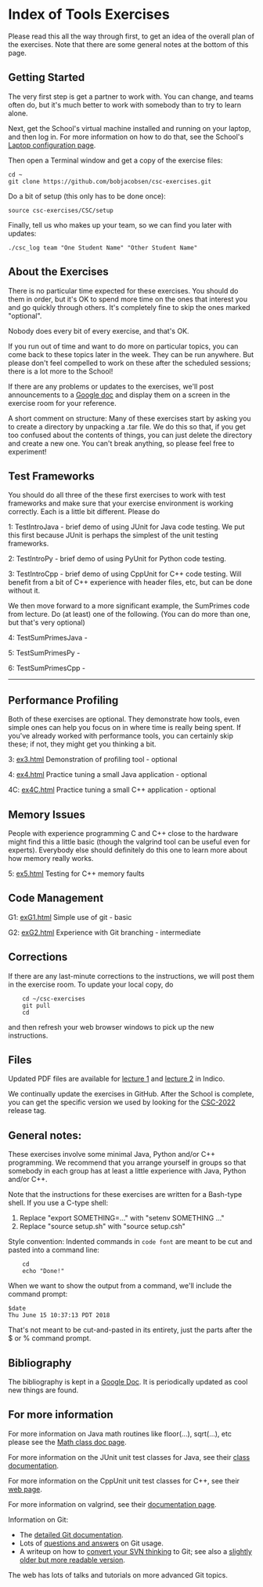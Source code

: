 # Index of Tools Exercises

Please read this all the way through first, to get an idea
of the overall plan of the exercises. Note that there are some
general notes at the bottom of this page.


## Getting Started
The very first step is get a partner to work with.  You can change, and teams often do, but it's much better to work with somebody than to try to learn alone.

Next, get the School's virtual machine installed and running on your laptop, and then log in.
For more information on how to do that, see the School's
<a href="https://indico.cern.ch/event/769356/page/15184-laptop-configuration">Laptop configuration page</a>.

Then open a Terminal window and get
a copy of the exercise files:
```
cd ~
git clone https://github.com/bobjacobsen/csc-exercises.git
```
Do a bit of setup (this only has to be done once):
```
source csc-exercises/CSC/setup
```


Finally, tell us who makes up your team, so we can find you later with updates:
```
./csc_log team "One Student Name" "Other Student Name"
```

## About the Exercises

There is no particular time expected for these exercises.
You should
do them in order, but it's OK to spend more time on the ones that
interest you and go quickly through others.  It's completely
fine to skip the ones marked "optional".

Nobody does every bit of every exercise, and that's OK.

If you run out of time and want to
do more on particular topics, you can come back to these topics later
in the week. They can be run anywhere.  But please don't feel compelled to
work on these after the scheduled sessions; there is a lot more to the School!

If there are any problems or updates to the exercises, we'll post announcements to a [Google doc](https://docs.google.com/document/d/1g3b2e7wf3mWaIZ4U6MkNR5B4fQuO71y6Q341LGs45HQ/edit) and display them on a screen in the exercise room for your reference.

A short comment on structure: Many of these exercises start by asking you
to create a directory by unpacking a .tar file.  We do this so that, if you
get too confused about the contents of things, you can just delete the directory
and create a new one.  You can't break anything, so please feel free to experiment!

## Test Frameworks

You should do all three of the these first exercises to work with test frameworks
and make sure that your exercise environment is working correctly.
Each is a little bit different. Please do

1: TestIntroJava - brief demo of using JUnit for Java code testing. We put this first because JUnit is perhaps the simplest of the unit testing frameworks.

2: TestIntroPy - brief demo of using PyUnit for Python code testing.

3: TestIntroCpp - brief demo of using CppUnit for C++ code testing. Will benefit from a bit of C++ experience with header files, etc, but can be done without it.

We then move forward to a more significant example, the SumPrimes code from lecture.  Do (at least) one of the following. (You can do more than one, but that's very optional)

4: TestSumPrimesJava -

5: TestSumPrimesPy -

6: TestSumPrimesCpp -



-- -- --


## Performance Profiling

Both of these exercises are optional.   They demonstrate how tools, even simple ones
can help you focus on in where time is really being spent.   If you've already worked with performance tools,
you can certainly skip these; if not, they might get you thinking a bit.


3: <A HREF="ex3.html">ex3.html</a> Demonstration of profiling tool - optional


4: <A HREF="ex4.html">ex4.html</a> Practice tuning a small Java application - optional

4C: <A HREF="ex4C.html">ex4C.html</a> Practice tuning a small C++ application - optional



## Memory Issues
People with experience programming C and C++ close to the hardware might find this
a little basic (though the valgrind tool can be  useful even for experts).
Everybody else should definitely
do this one to learn more about how memory really works.

5: <A HREF="ex5.html">ex5.html</a>
Testing for C++ memory faults


## Code Management


G1: <A HREF="exG1.html">exG1.html</a>
Simple use of git - basic


G2: <A HREF="exG2.html">exG2.html</a>
Experience with Git branching - intermediate







## Corrections

If there are any last-minute corrections to the instructions,
we will post them in the exercise room. To update your local copy, do
```
    cd ~/csc-exercises
    git pull
    cd
```
and then refresh your web browser windows to pick up the new instructions.

## Files

Updated PDF files are available for
<a href="https://indico.cern.ch/event/769356/contributions/3197066/">lecture 1</a> and
<a href="https://indico.cern.ch/event/769356/contributions/3197063/">lecture 2</a> in Indico.


We continually update the exercises in GitHub.
After the School is complete, you can get the specific version we used
by looking for the
<a href="https://github.com/bobjacobsen/csc-exercises/releases">CSC-2022</a> release tag.

## General notes:

These exercises involve some minimal Java, Python and/or C++ programming.
We recommend that you arrange yourself in groups so that somebody in
each group has at least a little experience with Java, Python and/or C++.

Note that the instructions for these exercises are written for a Bash-type shell.  If you use a C-type shell:
<OL>
<LI>Replace "export SOMETHING=..." with "setenv SOMETHING ..."
<LI>Replace "source setup.sh" with "source setup.csh"
</OL>


Style convention:  Indented commands in <code>code font</code> are meant to
be cut and pasted into a command line:
```
    cd
    echo "Done!"
```
When we want to show the output from a command, we'll include the command prompt:
```
$date
Thu June 15 10:37:13 PDT 2018
```
That's not meant to be cut-and-pasted in its entirety, just the parts
after the $ or % command prompt.

<h2 id="biblio">Bibliography</h2>

The bibliography is kept in a
<a href="https://docs.google.com/document/d/1Jvb1zYRibzOw74VKnGsmTVfWkQcOxb_yc8JboebFDpA/edit#">Google Doc</a>.
It is periodically updated as cool new things are found.

<h2>For more information</h2>
For more information on Java math routines like floor(...), sqrt(...), etc
please see the
<a href="http://download.oracle.com/javase/8/docs/api/java/lang/Math.html">Math class doc page</a>.

For more information on the JUnit unit test classes for Java, see their
<a href="http://junit.sourceforge.net/javadoc/">class documentation</a>.

For more information on the CppUnit unit test classes for C++, see their
<a href="http://cppunit.sourceforge.net/doc/1.8.0/">web page</a>.

For more information on valgrind, see their
<a href="http://valgrind.org/docs/">documentation page</a>.

Information on Git:
<ul>
<li>The <a href="https://www.kernel.org/pub/software/scm/git/docs/">detailed Git documentation</a>.
<li>Lots of <a href="http://gitready.com">questions and answers</a> on Git usage.
<li>A writeup on how to <a href="https://git.wiki.kernel.org/index.php/GitSvnCrashCourse">convert your SVN thinking</a> to Git;
see also a
<a href="http://git.or.cz/course/svn.html">slightly older but more readable version</a>.
</ul>
The web has lots of talks and tutorials on more advanced Git topics.

</body>
</html>
